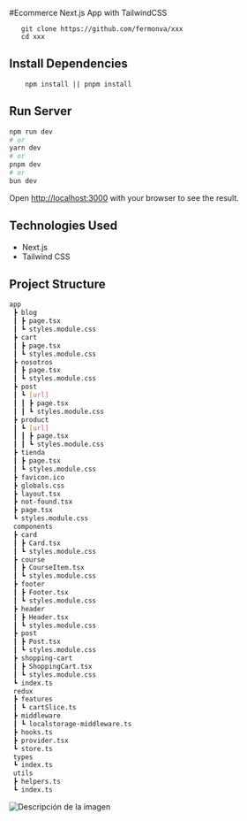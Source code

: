 #Ecommerce Next.js App with TailwindCSS

```
   git clone https://github.com/fermonva/xxx
   cd xxx
```

## Install Dependencies
```
    npm install || pnpm install
```

## Run Server

```bash
npm run dev
# or
yarn dev
# or
pnpm dev
# or
bun dev
```

Open [http://localhost:3000](http://localhost:3000) with your browser to see the result.

## Technologies Used

- Next.js
- Tailwind CSS

## Project Structure

```bash
app
 ┣ blog
 ┃ ┣ page.tsx
 ┃ ┗ styles.module.css
 ┣ cart
 ┃ ┣ page.tsx
 ┃ ┗ styles.module.css
 ┣ nosotros
 ┃ ┣ page.tsx
 ┃ ┗ styles.module.css
 ┣ post
 ┃ ┗ [url]
 ┃ ┃ ┣ page.tsx
 ┃ ┃ ┗ styles.module.css
 ┣ product
 ┃ ┗ [url]
 ┃ ┃ ┣ page.tsx
 ┃ ┃ ┗ styles.module.css
 ┣ tienda
 ┃ ┣ page.tsx
 ┃ ┗ styles.module.css
 ┣ favicon.ico
 ┣ globals.css
 ┣ layout.tsx
 ┣ not-found.tsx
 ┣ page.tsx
 ┗ styles.module.css
 components
 ┣ card
 ┃ ┣ Card.tsx
 ┃ ┗ styles.module.css
 ┣ course
 ┃ ┣ CourseItem.tsx
 ┃ ┗ styles.module.css
 ┣ footer
 ┃ ┣ Footer.tsx
 ┃ ┗ styles.module.css
 ┣ header
 ┃ ┣ Header.tsx
 ┃ ┗ styles.module.css
 ┣ post
 ┃ ┣ Post.tsx
 ┃ ┗ styles.module.css
 ┣ shopping-cart
 ┃ ┣ ShoppingCart.tsx
 ┃ ┗ styles.module.css
 ┗ index.ts
 redux
 ┣ features
 ┃ ┗ cartSlice.ts
 ┣ middleware
 ┃ ┗ localstorage-middleware.ts
 ┣ hooks.ts
 ┣ provider.tsx
 ┗ store.ts
 types
 ┗ index.ts
 utils
 ┣ helpers.ts
 ┗ index.ts
 ```

 <image src="./public/img/guitar.jpeg" alt="Descripción de la imagen">